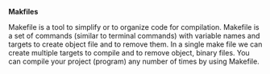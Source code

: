 **Makfiles**

Makefile is a tool to simplify or to organize code for compilation. Makefile is a set of commands (similar to terminal commands) with variable names and targets to create object file and to remove them. In a single make file we can create multiple targets to compile and to remove object, binary files. You can compile your project (program) any number of times by using Makefile.
